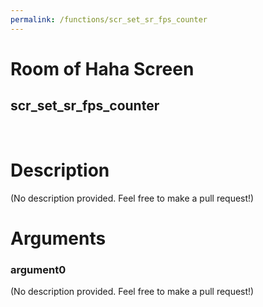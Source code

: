 ```yaml
---
permalink: /functions/scr_set_sr_fps_counter
---
```

# Room of Haha Screen  
## scr_set_sr_fps_counter  
&nbsp;  
# Description  
(No description provided. Feel free to make a pull request!) 
&nbsp;  
# Arguments
### argument0
(No description provided. Feel free to make a pull request!)
&nbsp;  


